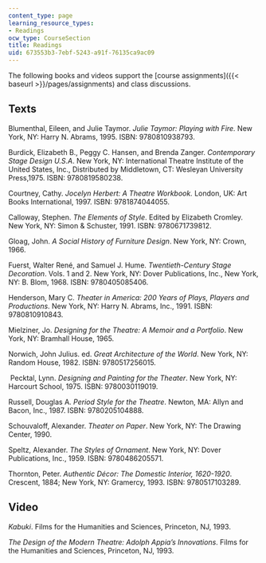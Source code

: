 ```yaml
---
content_type: page
learning_resource_types:
- Readings
ocw_type: CourseSection
title: Readings
uid: 673553b3-7ebf-5243-a91f-76135ca9ac09
---
```


The following books and videos support the [course assignments]({{< baseurl >}}/pages/assignments) and class discussions.

Texts
-----

Blumenthal, Eileen, and Julie Taymor. _Julie Taymor: Playing with Fire._ New York, NY: Harry N. Abrams, 1995. ISBN: 9780810938793.

Burdick, Elizabeth B., Peggy C. Hansen, and Brenda Zanger. _Contemporary Stage Design U.S.A_. New York, NY: International Theatre Institute of the United States, Inc., Distributed by Middletown, CT: Wesleyan University Press,1975. ISBN: 9780819580238.

Courtney, Cathy. _Jocelyn Herbert: A Theatre Workbook._ London, UK: Art Books International, 1997. ISBN: 9781874044055.

Calloway, Stephen. _The Elements of Style_. Edited by Elizabeth Cromley. New York, NY: Simon & Schuster, 1991. ISBN: 9780671739812.

Gloag, John. _A Social History of Furniture Design_. New York, NY: Crown, 1966.

Fuerst, Walter René, and Samuel J. Hume. _Twentieth-Century Stage Decoration_. Vols. 1 and 2. New York, NY: Dover Publications, Inc., New York, NY: B. Blom, 1968. ISBN: 9780405085406.

Henderson, Mary C. _Theater in America: 200 Years of Plays, Players and Productions_. New York, NY: Harry N. Abrams, Inc., 1991. ISBN: 9780810910843.

Mielziner, Jo. _Designing for the Theatre: A Memoir and a Portfolio_. New York, NY: Bramhall House, 1965.

Norwich, John Julius. ed. _Great Architecture of the World_. New York, NY: Random House, 1982. ISBN: 9780517256015.

 Pecktal, Lynn. _Designing and Painting for the Theater_. New York, NY: Harcourt School, 1975. ISBN: 9780030119019.

Russell, Douglas A. _Period Style for the Theatre_. Newton, MA: Allyn and Bacon, Inc., 1987. ISBN: 9780205104888.

Schouvaloff, Alexander. _Theater on Paper_. New York, NY: The Drawing Center, 1990.

Speltz, Alexander. _The Styles of Ornament_. New York, NY: Dover Publications, Inc., 1959. ISBN: 9780486205571.

Thornton, Peter. _Authentic Décor: The Domestic Interior,_ _1620-1920_. Crescent, 1884; New York, NY: Gramercy, 1993. ISBN: 9780517103289.

Video
-----

_Kabuki_. Films for the Humanities and Sciences, Princeton, NJ, 1993.

_The Design of the Modern Theatre: Adolph Appia’s Innovations_. Films for the Humanities and Sciences, Princeton, NJ, 1993.